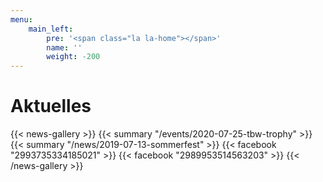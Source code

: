 ```yaml
---
menu:
    main_left:
        pre: '<span class="la la-home"></span>'
        name: ''
        weight: -200
---
```

# Aktuelles
{{< news-gallery >}}
{{< summary "/events/2020-07-25-tbw-trophy" >}}
{{< summary "/news/2019-07-13-sommerfest" >}}
{{< facebook "2993735334185021" >}}
{{< facebook "2989953514563203" >}}
{{< /news-gallery >}}
